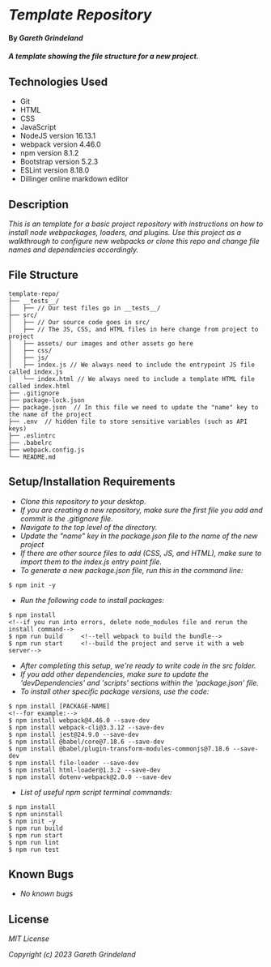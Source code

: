 # _Template Repository_

#### By _**Gareth Grindeland**_

#### _A template showing the file structure for a new project._

## Technologies Used

* Git
* HTML
* CSS
* JavaScript
* NodeJS version 16.13.1
* webpack version 4.46.0
* npm version 8.1.2
* Bootstrap version 5.2.3
* ESLint version 8.18.0
* Dillinger online markdown editor

## Description

_This is an template for a basic project repository with instructions on how to install node webpackages, loaders, and plugins. Use this project as a walkthrough to configure new webpacks or clone this repo and change file names and dependencies accordingly._
## File Structure
```
template-repo/
├── __tests__/
│   ├── // Our test files go in __tests__/
├── src/
│   ├── // Our source code goes in src/
│   ├── // The JS, CSS, and HTML files in here change from project to project
│   ├── assets/ our images and other assets go here
│   ├── css/
│   ├── js/
│   ├── index.js // We always need to include the entrypoint JS file called index.js
│   └── index.html // We always need to include a template HTML file called index.html
├── .gitignore
├── package-lock.json
├── package.json  // In this file we need to update the "name" key to the name of the project
├── .env  // hidden file to store sensitive variables (such as API keys)
├── .eslintrc
├── .babelrc
├── webpack.config.js
└── README.md
```


## Setup/Installation Requirements

* _Clone this repository to your desktop._
* _If you are creating a new repository, make sure the first file you add and commit is the .gitignore file._
* _Navigate to the top level of the directory._
* _Update the "name" key in the package.json file to the name of the new project_
* _If there are other source files to add (CSS, JS, and HTML), make sure to import them to the index.js entry point file._
* _To generate a new package.json file, run this in the command line:_
```
$ npm init -y
```
* _Run the following code to install packages:_
```
$ npm install
<!--if you run into errors, delete node_modules file and rerun the install command-->
$ npm run build     <!--tell webpack to build the bundle-->
$ npm run start     <!--build the project and serve it with a web server-->
```
* _After completing this setup, we're ready to write code in the src folder._
* _If you add other dependencies, make sure to update the 'devDependencies' and 'scripts' sections within the 'package.json' file._
* _To install other specific package versions, use the code:_

```
$ npm install [PACKAGE-NAME]
<!--for example:-->
$ npm install webpack@4.46.0 --save-dev 
$ npm install webpack-cli@3.3.12 --save-dev
$ npm install jest@24.9.0 --save-dev
$ npm install @babel/core@7.18.6 --save-dev
$ npm install @babel/plugin-transform-modules-commonjs@7.18.6 --save-dev
$ npm install file-loader --save-dev
$ npm install html-loader@1.3.2 --save-dev
$ npm install dotenv-webpack@2.0.0 --save-dev
```

* _List of useful npm script terminal commands:_
```
$ npm install
$ npm uninstall
$ npm init -y
$ npm run build
$ npm run start
$ npm run lint
$ npm run test
```


## Known Bugs

* _No known bugs_

## License

_MIT License_

_Copyright (c) 2023 Gareth Grindeland_